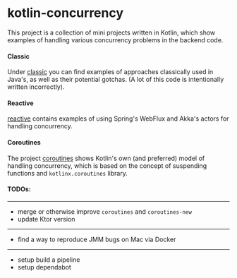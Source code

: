 # kotlin-concurrency
This project is a collection of mini projects written in Kotlin,
which show examples of handling various concurrency problems in the backend code.

#### Classic
Under [classic](https://github.com/ilya40umov/kotlin-concurrency/tree/master/classic)
you can find examples of approaches classically used in Java's, as well as their potential gotchas.
(A lot of this code is intentionally written incorrectly).

#### Reactive
[reactive](https://github.com/ilya40umov/kotlin-concurrency/tree/master/reactive)
contains examples of using Spring's WebFlux and Akka's actors for handling concurrency.

#### Coroutines
The project [coroutines](https://github.com/ilya40umov/kotlin-concurrency/tree/master/coroutines)
shows Kotlin's own (and preferred) model of handling concurrency, 
which is based on the concept of suspending functions and `kotlinx.coroutines` library.

#### TODOs:

---

* merge or otherwise improve `coroutines` and `coroutines-new`
* update Ktor version

---

* find a way to reproduce JMM bugs on Mac via Docker

---

* setup build a pipeline
* setup dependabot